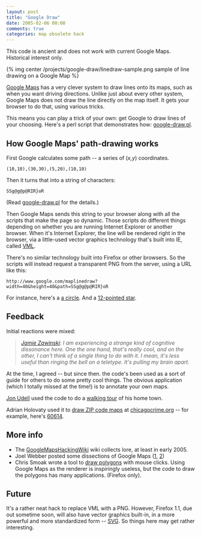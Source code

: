 ```yaml
---
layout: post
title: "Google Draw"
date: 2005-02-06 00:00
comments: true
categories: map obsolete hack
---
```

<div class="alert">This code is ancient and does not work with current Google Maps. Historical interest only.</div> 

{% img center /projects/google-draw/linedraw-sample.png sample of line drawing on a Google Map %}

[Google Maps](http://maps.google.com/) has a very clever system to draw
lines onto its maps, such as when you want driving directions. Unlike
just about every other system, Google Maps does not draw the line
directly on the map itself. It gets your browser to do that, using
various tricks.

This means you can play a trick of your own: get Google to draw lines of
your choosing. Here's a perl script that demonstrates how:
[google-draw.pl](/projects/google-draw/google-draw-pl.txt).

## How Google Maps' path-drawing works

First Google calculates some path -- a series of (*x,y*) coordinates.

    (10,10),(30,30),(5,20),(10,10)

Then it turns that into a string of characters:

    SSg@g@p@RIR}oR

(Read [google-draw.pl](/projects/google-draw/google-draw-pl.txt) for the details.)

Then Google Maps sends this string to your browser along with all the
scripts that make the page so dynamic. Those scripts do different things
depending on whether you are running Internet Explorer or another
browser. When it's Internet Explorer, the line will be rendered right in
the browser, via a little-used vector graphics technology that's built
into IE, called [VML](http://www.w3.org/TR/1998/NOTE-VML-19980513).

There's no similar technology built into Firefox or other browsers. So
the scripts will instead request a transparent PNG from the server,
using a URL like this:

    http://www.google.com/maplinedraw?width=40&height=40&path=SSg@g@p@RIR}oR

For instance, here's a [a circle](http://www.google.com/maplinedraw?width=260&height=259&path=sNkH@G?I@I?IBI@IBI@GBIDGBIDGDGDGDGFEFGDEFEFEHCFEHCFCHAHCHAHAFAH?H?F?H?H?H@H@H@HBHBFBHBFBFDFDFDFDFDDFFFDFDFBFDFBHBFBH@HBH@F?H@H?H?F?H?HAHAHAHAHCHCFCHCFEFCHEFGFEDEFGDGDGDGDGDIBGBIBIBI@G@I@I@I?I?G?I?I?IAIAICIAGCICGCIEGCGEGEGEEGGGEEEGEGEICGCICGCICIAGAIAI?I?I}oR).
And a [12-pointed star](http://www.google.com/maplinedraw?width=220&height=220&path={EcLcBtJpGqGuJbBtJbBqGqGbBtJbBuJqGpGtJcBuJcBpGpGcBuJ}oR).

## Feedback

Initial reactions were mixed:

> *[Jamie Zawinski](http://www.jwz.org/blog/2005/02/how-google-maps-works/):*
> *I am experiencing a strange kind of cognitive dissonance here. One
> the one hand, that's really cool, and on the other, I can't think of a
> single thing to do with it. I mean, it's less useful than ringing the
> bell on a teletype. It's pulling my brain apart.*

At the time, I agreed -- but since then. the code's been used as a sort
of guide for others to do some pretty cool things. The obvious
application (which I totally missed at the time!) is to annotate your
own maps.

[Jon Udell](http://weblog.infoworld.com/udell/) used the code to do a
[walking tour](http://weblog.infoworld.com/udell/2005/02/25.html#a1185)
of his home town.

Adrian Holovaty used it to [draw ZIP code maps](http://www.holovaty.com/blog/archive/2005/05/31/0225) at
[chicagocrime.org](http://chicagocrime.org) -- for example, here's
[60614](http://www.chicagocrime.org/zipcodes/60614/).

## More info

-   The
    [GoogleMapsHackingWiki](http://69.90.152.144/collab/GoogleMapsHacking)
    wiki collects lore, at least in early 2005.
-   Joel Webber posted some dissections of Google Maps
    ([1](http://jgwebber.blogspot.com/2005/02/mapping-google.html),
    [2](http://jgwebber.blogspot.com/2005/04/more-maps.html))
-   Chris Smoak wrote a tool to [draw polygons](http://www.andrew.cmu.edu/user/csmoak/blueshape/draw.html)
    with mouse clicks. Using Google Maps as the renderer is inspiringly
    useless, but the code to draw the polygons has many applications.
    (Firefox only).

## Future

It's a rather neat hack to replace VML with a PNG. However, Firefox 1.1,
due out sometime soon, will also have vector graphics built-in, in a
more powerful and more standardized form --
[SVG](http://www.mozilla.org/projects/svg/). So things here may get
rather interesting.
